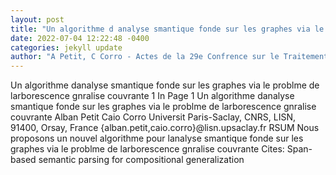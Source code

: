 ```yaml
--- 
layout: post 
title: "Un algorithme d analyse smantique fonde sur les graphes via le problme de l arborescence gnralise couvrante (A graph-based semantic parsing algorithm via " 
date: 2022-07-04 12:22:48 -0400 
categories: jekyll update 
author: "A Petit, C Corro - Actes de la 29e Confrence sur le Traitement , 2022" 
--- 
```

Un algorithme danalyse smantique fonde sur les graphes via le problme de larborescence gnralise couvrante 1 In Page 1 Un algorithme danalyse smantique fonde sur les graphes via le problme de larborescence gnralise couvrante Alban Petit Caio Corro Universit Paris-Saclay, CNRS, LISN, 91400, Orsay, France {alban.petit,caio.corro}@lisn.upsaclay.fr RSUM Nous proposons un nouvel algorithme pour lanalyse smantique fonde sur les graphes via le problme de larborescence gnralise couvrante Cites: Span-based semantic parsing for compositional generalization